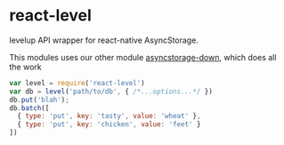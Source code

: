 # react-level

levelup API wrapper for react-native AsyncStorage.

This modules uses our other module [asyncstorage-down](https://github.com/tradle/asyncstorage-down), which does all the work

```js
var level = require('react-level')
var db = level('path/to/db', { /*...options...*/ })
db.put('blah');
db.batch([
  { type: 'put', key: 'tasty', value: 'wheat' },
  { type: 'put', key: 'chicken', value: 'feet' }
])
```
